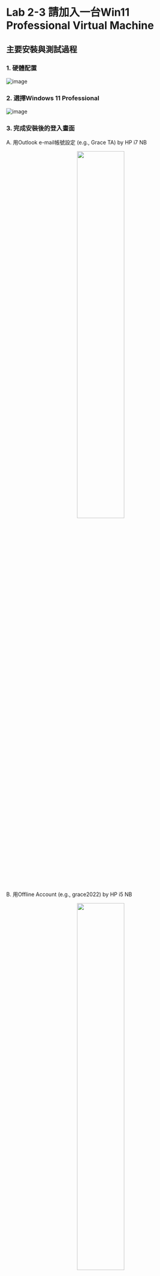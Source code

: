 # Lab 2-3 請加入一台Win11 Professional Virtual Machine

## 主要安裝與測試過程

### 1. 硬體配置

![image](https://user-images.githubusercontent.com/89304181/158962820-8c174ce9-27f2-43d4-adda-1dfcdc755b2c.png)


### 2. 選擇Windows 11 Professional 

![image](https://user-images.githubusercontent.com/89304181/158962985-9d9debcc-0927-496f-9686-d83b114fd32a.png)

### 3. 完成安裝後的登入畫面

A. 用Outlook e-mail帳號設定 (e.g., Grace TA) by HP i7 NB

<div align="center">
     <img 
      src="https://user-images.githubusercontent.com/89304181/158963063-c3961a76-690c-4ba5-97b0-fc4c1ab3aa95.png" 
      width="50%" height="50%">
    </div>

B. 用Offline Account (e.g., grace2022) by HP i5 NB


<div align="center">
     <img 
      src="https://user-images.githubusercontent.com/89304181/158963605-8632d889-69ae-4350-801b-9d0f1573fd77.png" 
      width="50%" height="50%">
    </div>

### 4. 安裝中文環境

<div align="center">
     <img 
      src="https://user-images.githubusercontent.com/89304181/158963605-8632d889-69ae-4350-801b-9d0f1573fd77.png" 
      width="50%" height="50%">
    </div>
    
<div align="center">
     <img 
      src="https://user-images.githubusercontent.com/89304181/158963765-63c6c1eb-2bce-4ad7-ba53-c7e3bb3c309f.png" 
      width="50%" height="50%">
    </div>
    
### 5. 讓Windows 11 VM 與 Windows 10 主機可以相互PING到對方

Windows 11 VM IP: 192.168.85.152
Windows 10 主機: 192.168.90.6

![image](https://user-images.githubusercontent.com/89304181/158964137-ff27b56b-edd4-49f0-ae62-c9600c53c1aa.png)


Note: Windows 11 VM的公用網路Firewall關閉後, 應該就可以由Windows10主機PING到Windows 11 VM

